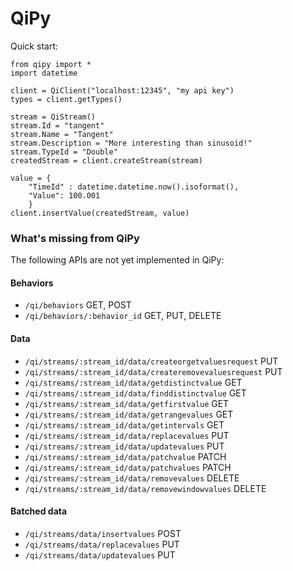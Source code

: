 # QiPy
Quick start:
```
from qipy import *
import datetime

client = QiClient("localhost:12345", "my api key")
types = client.getTypes()

stream = QiStream()
stream.Id = "tangent"
stream.Name = "Tangent"
stream.Description = "More interesting than sinusoid!"
stream.TypeId = "Double"
createdStream = client.createStream(stream)

value = {
    "TimeId" : datetime.datetime.now().isoformat(),
    "Value": 100.001
    }
client.insertValue(createdStream, value)
```

### What's missing from QiPy
The following APIs are not yet implemented in QiPy:

#### Behaviors
* `/qi/behaviors`  GET, POST
* `/qi/behaviors/:behavior_id`  GET, PUT, DELETE 	
 
#### Data
* `/qi/streams/:stream_id/data/createorgetvaluesrequest`   PUT 
* `/qi/streams/:stream_id/data/createremovevaluesrequest`  PUT
* `/qi/streams/:stream_id/data/getdistinctvalue`  GET
* `/qi/streams/:stream_id/data/finddistinctvalue`  GET
* `/qi/streams/:stream_id/data/getfirstvalue`  GET
* `/qi/streams/:stream_id/data/getrangevalues`  GET
* `/qi/streams/:stream_id/data/getintervals`  GET
* `/qi/streams/:stream_id/data/replacevalues`  PUT
* `/qi/streams/:stream_id/data/updatevalues`  PUT
* `/qi/streams/:stream_id/data/patchvalue`  PATCH
* `/qi/streams/:stream_id/data/patchvalues`  PATCH
* `/qi/streams/:stream_id/data/removevalues`  DELETE
* `/qi/streams/:stream_id/data/removewindowvalues`  DELETE 
 
#### Batched data
* `/qi/streams/data/insertvalues`  POST
* `/qi/streams/data/replacevalues`  PUT
* `/qi/streams/data/updatevalues`  PUT

 
 
 

